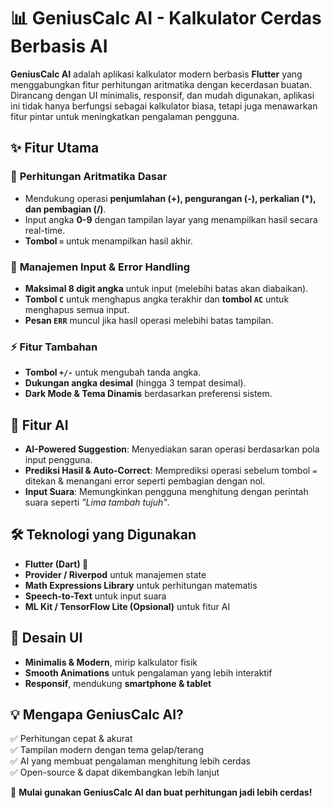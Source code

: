 
# 📊 GeniusCalc AI - Kalkulator Cerdas Berbasis AI  

**GeniusCalc AI** adalah aplikasi kalkulator modern berbasis **Flutter** yang menggabungkan fitur perhitungan aritmatika dengan kecerdasan buatan. Dirancang dengan UI minimalis, responsif, dan mudah digunakan, aplikasi ini tidak hanya berfungsi sebagai kalkulator biasa, tetapi juga menawarkan fitur pintar untuk meningkatkan pengalaman pengguna.  

## ✨ Fitur Utama  

### 🔢 **Perhitungan Aritmatika Dasar**  
- Mendukung operasi **penjumlahan (+), pengurangan (-), perkalian (*), dan pembagian (/)**.  
- Input angka **0-9** dengan tampilan layar yang menampilkan hasil secara real-time.  
- **Tombol `=`** untuk menampilkan hasil akhir.  

### 🎯 **Manajemen Input & Error Handling**  
- **Maksimal 8 digit angka** untuk input (melebihi batas akan diabaikan).  
- **Tombol `C`** untuk menghapus angka terakhir dan **tombol `AC`** untuk menghapus semua input.  
- **Pesan `ERR`** muncul jika hasil operasi melebihi batas tampilan.  

### ⚡ **Fitur Tambahan**  
- **Tombol `+/-`** untuk mengubah tanda angka.  
- **Dukungan angka desimal** (hingga 3 tempat desimal).  
- **Dark Mode & Tema Dinamis** berdasarkan preferensi sistem.  

## 🤖 Fitur AI 
- **AI-Powered Suggestion**: Menyediakan saran operasi berdasarkan pola input pengguna.  
- **Prediksi Hasil & Auto-Correct**: Memprediksi operasi sebelum tombol `=` ditekan & menangani error seperti pembagian dengan nol.  
- **Input Suara**: Memungkinkan pengguna menghitung dengan perintah suara seperti _"Lima tambah tujuh"_.  

## 🛠 Teknologi yang Digunakan  
- **Flutter (Dart) 🚀**  
- **Provider / Riverpod** untuk manajemen state  
- **Math Expressions Library** untuk perhitungan matematis  
- **Speech-to-Text** untuk input suara  
- **ML Kit / TensorFlow Lite (Opsional)** untuk fitur AI  

## 🎨 Desain UI  
- **Minimalis & Modern**, mirip kalkulator fisik  
- **Smooth Animations** untuk pengalaman yang lebih interaktif  
- **Responsif**, mendukung **smartphone & tablet**  

## 💡 Mengapa GeniusCalc AI?  
✅ Perhitungan cepat & akurat  
✅ Tampilan modern dengan tema gelap/terang  
✅ AI yang membuat pengalaman menghitung lebih cerdas  
✅ Open-source & dapat dikembangkan lebih lanjut  

🚀 **Mulai gunakan GeniusCalc AI dan buat perhitungan jadi lebih cerdas!**  

